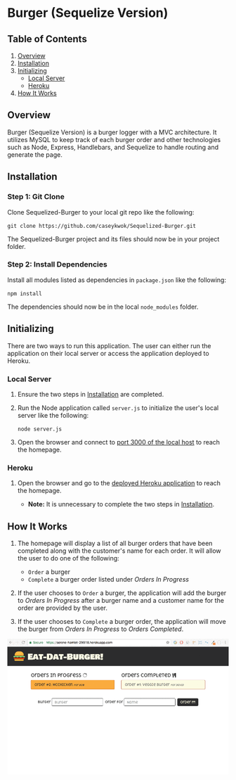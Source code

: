 # Burger (Sequelize Version)

## Table of Contents 

1. [Overview](#overview)
2. [Installation](#installation)
3. [Initializing](#initializing)
	- [Local Server](#local-server)
	- [Heroku](#heroku)
4. [How It Works](#how-it-works)

<a name="overview"></a>
## Overview

Burger (Sequelize Version) is a burger logger with a MVC architecture. It utilizes MySQL to keep track of each burger order and other technologies such as Node, Express, Handlebars, and Sequelize to handle routing and generate the page.

<a name="installation"></a>
## Installation

### Step 1: Git Clone

Clone Sequelized-Burger to your local git repo like the following:

```
git clone https://github.com/caseykwok/Sequelized-Burger.git
```

The Sequelized-Burger project and its files should now be in your project folder.

### Step 2: Install Dependencies

Install all modules listed as dependencies in `package.json` like the following:

```
npm install
```

The dependencies should now be in the local `node_modules` folder.

<a name="initializing"></a>
## Initializing

There are two ways to run this application. The user can either run the application on their local server or access the application deployed to Heroku.

<a name="local-server"></a>
### Local Server

1. Ensure the two steps in [Installation](#installation) are completed.

2. Run the Node application called `server.js` to initialize the user's local server like the following:

	```
	node server.js
	```

3. Open the browser and connect to [port 3000 of the local host](http://localhost:3000/) to reach the homepage.

<a name="heroku"></a>
### Heroku

1. Open the browser and go to the [deployed Heroku application](https://serene-hamlet-29918.herokuapp.com/) to reach the homepage.

	- **Note:** It is unnecessary to complete the two steps in [Installation](#installation).

<a name="how-it-works"></a>
## How It Works

1. The homepage will display a list of all burger orders that have been completed along with the customer's name for each order. It will allow the user to do one of the following:

	- `Order` a burger 
	- `Complete` a burger order listed under *Orders In Progress*

2. If the user chooses to `Order` a burger, the application will add the burger to *Orders In Progress* after a burger name and a customer name for the order are provided by the user.

3. If the user chooses to `Complete` a burger order, the application will move the burger from *Orders In Progress* to *Orders Completed*.

![Burger](public/assets/images/sequelize-burger.gif)
